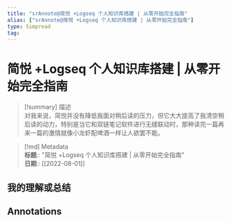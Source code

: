 ```yaml
---
title: "srAnnote@简悦 +Logseq 个人知识库搭建 | 从零开始完全指南"
alias: ["srAnnote@简悦 +Logseq 个人知识库搭建 | 从零开始完全指南"]
type: Simpread
tag: 
---
```


# 简悦 +Logseq 个人知识库搭建 | 从零开始完全指南

> [!summary] 描述  
> 对我来说，简悦并没有降低我面对稍后读的压力，但它大大提高了我清空稍后读的动力，特别是当它和双链笔记软件进行无缝联动时，那种读完一篇再来一篇的激情就像小龙虾配啤酒一样让人欲罢不能。

> [!md] Metadata  
> **标题**:: "简悦 +Logseq 个人知识库搭建 | 从零开始完全指南"  
> **日期**:: [[2022-08-01]]  

## 我的理解或总结

## Annotations

